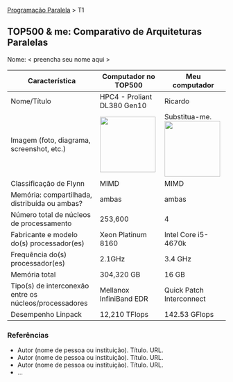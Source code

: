 [Programação Paralela](https://github.com/AndreaInfUFSM/elc139-2018a) > T1

TOP500 & me: Comparativo de Arquiteturas Paralelas
--------------------------------------------------

Nome: < preencha seu nome aqui >

| Característica                                            | Computador no TOP500  | Meu computador  |
| --------------------------------------------------------- | --------------------- | --------------- |
| Nome/Título                                               |    HPC4 - Proliant DL380 Gen10    |      Ricardo       |
| Imagem (foto, diagrama, screenshot, etc.)                 | <img src="https://static.toiimg.com/photo/64973476.cms" width="128"> | Substitua-me. <img src="http://www.top500.org/static//images/Top500_logo.png" width="128">|
| Classificação de Flynn                                    |          MIMD             |       MIMD          |
| Memória: compartilhada, distribuída ou ambas?             |           ambas            |         ambas        |
| Número total de núcleos de processamento                  |            253,600         |        4         |
| Fabricante e modelo do(s) processador(es)                 |       Xeon Platinum 8160     |       Intel Core i5-4670k          |
| Frequência do(s) processador(es)                          |            2.1GHz           |         3.4 GHz        |
| Memória total                                             |           304,320 GB            |        16 GB         |
| Tipo(s) de interconexão entre os núcleos/processadores    |   Mellanox InfiniBand EDR     |      Quick Patch Interconnect   |
| Desempenho Linpack                                        |          12,210 TFlops             |         142.53 GFlops       |

### Referências
- Autor (nome de pessoa ou instituição). Título. URL.
- Autor (nome de pessoa ou instituição). Título. URL.
- Autor (nome de pessoa ou instituição). Título. URL.
- ...
